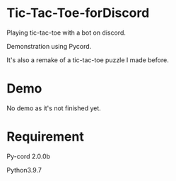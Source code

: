 # Tic-Tac-Toe-forDiscord
Playing tic-tac-toe with a bot on discord.

Demonstration using Pycord.

It's also a remake of a tic-tac-toe puzzle I made before.

# Demo
No demo as it's not finished yet.

# Requirement
Py-cord 2.0.0b

Python3.9.7

